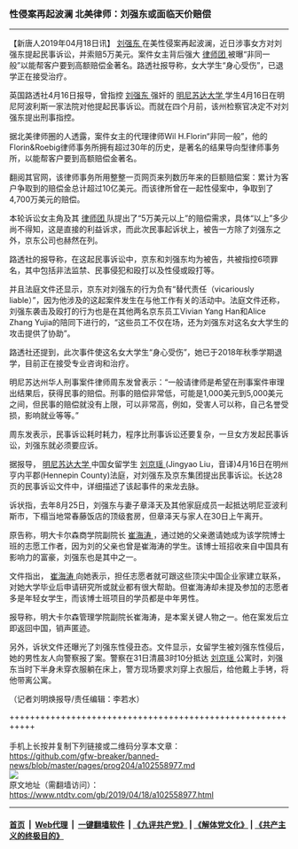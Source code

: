 ### 性侵案再起波澜 北美律师：刘强东或面临天价赔偿
------------------------

<div class="post_content" itemprop="articleBody">
 <p>
  【新唐人2019年04月18日讯】
  <a href="https://www.ntdtv.com/gb/刘强东.htm">
   刘强东
  </a>
  在美性侵案再起波澜，近日涉事女方对刘强东提起民事诉讼，并索赔5万美元。案件女主背后强大
  <a href="https://www.ntdtv.com/gb/律师团.htm">
   律师团
  </a>
  被曝“非同一般”以能帮客户要到高额赔偿金著名。路透社报导称，女大学生“身心受伤”，已退学正在接受治疗。
 </p>
 <p>
  英国路透社4月16日报导，曾指控
  <a href="https://www.ntdtv.com/gb/刘强东.htm">
   刘强东
  </a>
  强奸的
  <a href="https://www.ntdtv.com/gb/明尼苏达大学.htm">
   明尼苏达大学
  </a>
  学生4月16日在明尼阿波利斯一家法院对他提起民事诉讼。而就在四个月前，该州检察官决定不对刘强东提出刑事指控。
 </p>
 <p>
  据北美律师圈的人透露，案件女主的代理律师Wil H.Florin“非同一般”，他的Florin&amp;Roebig律师事务所拥有超过30年的历史，是著名的结果导向型律师事务所，以能帮客户要到高额赔偿金著名。
 </p>
 <p>
  翻阅其官网，该律师事务所用整整一页网页来列数历年来的巨额赔偿案：累计为客户争取到的赔偿金总计超过10亿美元。而该律所曾在一起性侵案中，争取到了4,700万美元的赔偿。
 </p>
 <p>
  本轮诉讼女主角及其
  <a href="https://www.ntdtv.com/gb/律师团.htm">
   律师团
  </a>
  队提出了“5万美元以上”的赔偿需求，具体“以上”多少尚不得知，这是直接的利益诉求，而此次民事起诉状上，被告一方除了刘强东之外，京东公司也赫然在列。
 </p>
 <p>
  路透社的报导称，在这起民事诉讼中，京东和刘强东均为被告，共被指控6项罪名，其中包括非法监禁、民事侵犯和殴打以及性侵或殴打等。
 </p>
 <p>
  并且法庭文件还显示，京东对刘强东的行为负有“替代责任（vicariously liable）”，因为他涉及的这起案件发生在与他工作有关的活动中。法庭文件还称，刘强东袭击及殴打的行为也是在其他两名京东员工Vivian Yang Han和Alice Zhang Yujia的陪同下进行的，“这些员工不仅在场，还为刘强东对这名女大学生的攻击提供了协助”。
 </p>
 <p>
  路透社还提到，此次事件使这名女大学生“身心受伤”，她已于2018年秋季学期退学，目前正在接受专业咨询和治疗。
 </p>
 <p>
  明尼苏达州华人刑事案件律师周东发曾表示：“一般请律师是希望在刑事案件审理出结果后，获得民事的赔偿。刑事的赔偿非常低，可能是1,000美元到5,000美元之间，但民事的赔偿就没有上限，可以非常高，例如，受害人可以称，自己名誉受损，影响就业等等。”
 </p>
 <p>
  周东发表示，民事诉讼耗时耗力，程序比刑事诉讼还要复杂，一旦女方发起民事诉讼，刘强东就必须要应诉。
 </p>
 <p>
  据报导，
  <a href="https://www.ntdtv.com/gb/明尼苏达大学.htm">
   明尼苏达大学
  </a>
  中国女留学生
  <a href="https://www.ntdtv.com/gb/刘京瑶.htm">
   刘京瑶
  </a>
  (Jingyao Liu，音译)4月16日在明州亨内平郡(Hennepin County)法庭，对刘强东及京东集团提出民事诉讼。长达28页的民事诉讼文件中，详细描述了该起事件的来龙去脉。
 </p>
 <p>
  诉状指，去年8月25日，刘强东与妻子章泽天及其他家庭成员一起抵达明尼亚波利斯市，下榻当地常春藤饭店的顶级套房，但章泽天与家人在30日上午离开。
 </p>
 <p>
  原告称，明大卡尔森商学院副院长
  <a href="https://www.ntdtv.com/gb/崔海涛.htm">
   崔海涛
  </a>
  ，通过她的父亲邀请她成为该学院博士班的志愿工作者，因为刘的父亲也曾是崔海涛的学生。该博士班招收来自中国具有影响力的富豪，刘强东也是其中之一。
 </p>
 <p>
  文件指出，
  <a href="https://www.ntdtv.com/gb/崔海涛.htm">
   崔海涛
  </a>
  向她表示，担任志愿者就可跟这些顶尖中国企业家建立联系，对她大学毕业后申请研究所或就业都有很大帮助。但崔海涛却未提及参加的志愿者多是年轻女学生，而该博士班项目的学员都是中年男性。
 </p>
 <p>
  报导称，明大卡尔森管理学院副院长崔海涛，是本案关键人物之一。他在案发后立即返回中国，销声匿迹。
 </p>
 <p>
  另外，诉状文件还曝光了刘强东性侵丑态。文件显示，女留学生被刘强东性侵后，她的男性友人向警察报了案。警察在31日清晨3时10分抵达
  <a href="https://www.ntdtv.com/gb/刘京瑶.htm">
   刘京瑶
  </a>
  公寓时，刘强东当时下半身未穿衣服躺在床上，警方现场要求刘穿上衣服后，给他戴上手铐，将他带离公寓。
 </p>
 <p>
  （记者刘明焕报导/责任编辑：李若水）
 </p>
 <div class="single_ad">
 </div>
</div>

+++++++++++++++++++++++++++++++++++++++++++++++++++++++++++<br/><br/>
手机上长按并复制下列链接或二维码分享本文章：<br/>
https://github.com/gfw-breaker/banned-news/blob/master/pages/prog204/a102558977.md <br/>
<a href='https://github.com/gfw-breaker/banned-news/blob/master/pages/prog204/a102558977.md'><img src='https://github.com/gfw-breaker/banned-news/blob/master/pages/prog204/a102558977.md.png'/></a> <br/>
原文地址（需翻墙访问）：https://www.ntdtv.com/gb/2019/04/18/a102558977.html


------------------------
#### [首页](https://github.com/gfw-breaker/banned-news/blob/master/README.md) &nbsp;|&nbsp; [Web代理](https://github.com/labour-camp/helloworld) &nbsp;|&nbsp; [一键翻墙软件](https://github.com/gfw-breaker/nogfw/blob/master/README.md) &nbsp;| [《九评共产党》](https://github.com/gfw-breaker/9ping.md/blob/master/README.md#九评之一评共产党是什么) | [《解体党文化》](https://github.com/gfw-breaker/jtdwh.md/blob/master/README.md) | [《共产主义的终极目的》](https://github.com/gfw-breaker/gczydzjmd.md/blob/master/README.md)

